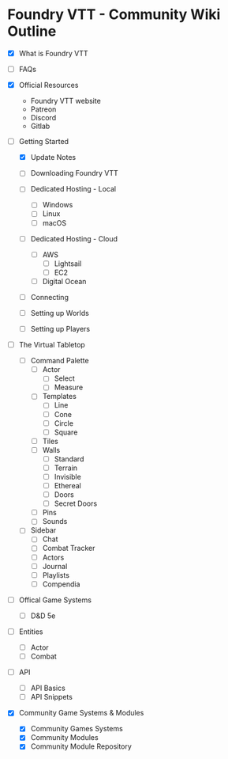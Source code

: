 # Foundry VTT - Community Wiki Outline

- [X] What is Foundry VTT 
- [ ] FAQs 
- [X] Official Resources 
    - Foundry VTT website 
    - Patreon 
    - Discord 
    - Gitlab 

- [ ] Getting Started

    - [X] Update Notes
    
    - [ ] Downloading Foundry VTT 
    
    - [ ] Dedicated Hosting - Local 
        - [ ] Windows 
        - [ ] Linux
        - [ ] macOS

    - [ ] Dedicated Hosting - Cloud 
        - [ ] AWS 
            - [ ] Lightsail 
            - [ ] EC2 

        - [ ] Digital Ocean

    - [ ] Connecting 
    - [ ] Setting up Worlds 
    - [ ] Setting up Players 

- [ ] The Virtual Tabletop 
    - [ ] Command Palette 
        - [ ] Actor 
            - [ ] Select 
            - [ ] Measure 

        - [ ] Templates 
            - [ ] Line 
            - [ ] Cone 
            - [ ] Circle 
            - [ ] Square 

        - [ ] Tiles 
        - [ ] Walls 
            - [ ] Standard 
            - [ ] Terrain 
            - [ ] Invisible 
            - [ ] Ethereal 
            - [ ] Doors 
            - [ ] Secret Doors 

        - [ ] Pins 
        - [ ] Sounds 

    - [ ] Sidebar 
        - [ ] Chat 
        - [ ] Combat Tracker 
        - [ ] Actors 
        - [ ] Journal 
        - [ ] Playlists 
        - [ ] Compendia 

- [ ] Offical Game Systems 
    - [ ] D&D 5e 

- [ ] Entities 
    - [ ] Actor 
    - [ ] Combat 

- [ ] API 
    - [ ] API Basics 
    - [ ] API Snippets 

- [X] Community Game Systems & Modules
    - [X] Community Games Systems
    - [X] Community Modules
    - [X] Community Module Repository
